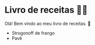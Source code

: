 # Livro de receitas :man_cook:

Olá! Bem vindo ao meu livro de receitas. :wave:

- Strogonoff de frango
- Pavê
